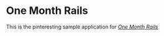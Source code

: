 # One Month Rails 

This is the pinteresting sample application for [*One Month Rails*](http://onemonthrails.com)